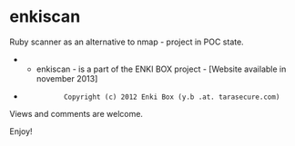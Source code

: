 enkiscan
========

Ruby scanner as an alternative to nmap - project in POC state.

* - enkiscan - is a part of the ENKI BOX project - [Website available in november 2013]
*               Copyright (c) 2012 Enki Box (y.b .at. tarasecure.com)

Views and comments are welcome.

Enjoy!
